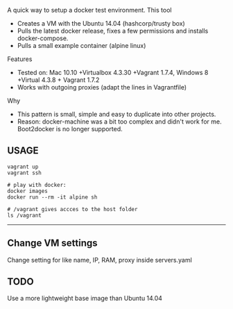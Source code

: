 
A quick way to setup a docker test environment. This tool
 * Creates a VM with the Ubuntu 14.04 (hashcorp/trusty box)
 * Pulls the latest docker release, fixes a few permissions and installs docker-compose.
 * Pulls a small example container (alpine linux)

Features
 * Tested on: Mac 10.10 +Virtualbox 4.3.30 +Vagrant 1.7.4, Windows 8 +Virtual 4.3.8 + Vagrant 1.7.2
 * Works with outgoing proxies (adapt the lines in Vagrantfile)

Why
 * This pattern is small, simple and easy to duplicate into other projects.
 * Reason: docker-machine was a bit too complex and didn't work for me. Boot2docker is no longer supported.

USAGE
-----
```
vagrant up
vagrant ssh

# play with docker:
docker images
docker run --rm -it alpine sh

# /vagrant gives accces to the host folder
ls /vagrant
```
---

## Change VM settings

Change setting for like name, IP, RAM, proxy inside servers.yaml

TODO
----
Use a more lightweight base image than Ubuntu 14.04
